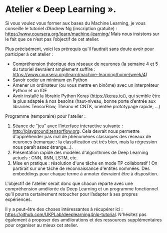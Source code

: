 # Atelier « Deep Learning ». 

Si vous voulez vous former aux bases du Machine Learning, je vous conseille le tutoriel d’Andrew Ng (inscription gratuite) : https://www.coursera.org/learn/machine-learning/
Mais nous insistons sur le fait que ce n’est pas l’objectif de cet atelier.

Plus précisément, voici les prérequis qu'il faudrait sans doute avoir pour participer à cet atelier :
- Compréhension théorique des réseaux de neurones (la semaine 4 et 5 du tutoriel devraient amplement suffire : https://www.coursera.org/learn/machine-learning/home/week/4)
- Savoir coder un minimum en Python
- Amener un ordinateur (ou vous mettre en binôme) avec un interpréteur Python et un IDE
- Avoir installé la librairie Python Keras (https://keras.io/), qui semble être la plus adaptée à nos besoins (haut-niveau, bonne porte d’entrée aux librairies TensorFlow, Theano et CNTK, orientée prototypage rapide, …)

Programme (temporaire) pour l'atelier :
1) Séance de "jeu" avec l’interface interactive suivante : http://playground.tensorflow.org. Cela devrait nous permettre d'appréhender pas mal de phénomènes classiques des réseaux de neurones (remarque : la classification est très bien, mais la régression nous paraît assez étrange...). 
2) Présentation rapide des modèles d'algorithmes de Deep Learning actuels : CNN, RNN, LSTM, etc.
3) Mise en pratique : résolution d'une tâche en mode TP collaboratif ! On partirait sur une tâche de reconnaissance d'entités nommées. Des embeddings pour chaque terme à annoter devraient être à disposition. 

L'objectif de l'atelier serait donc que chacun reparte avec une compréhension améliorée du Deep Learning et un programme fonctionnel qu’il pourra certainement retoucher pour l’adapter à ses propres expériences.

Il y a peut-être des choses intéressantes à récupérer ici : https://github.com/UKPLab/deeplearning4nlp-tutorial.
N'hésitez pas également à proposer des améliorations et des ressources supplémentaires pour organiser au mieux cet atelier.
